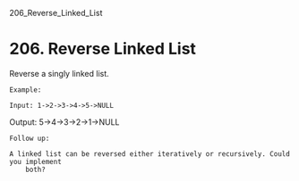 206_Reverse_Linked_List
# 206. Reverse Linked List

Reverse a singly linked list.

    Example:

    Input: 1->2->3->4->5->NULL
Output: 5->4->3->2->1->NULL

    Follow up:

    A linked list can be reversed either iteratively or recursively. Could you implement
        both?